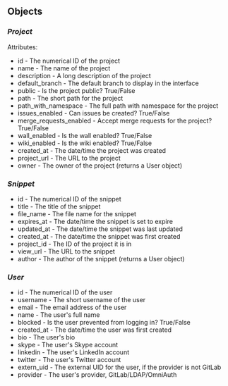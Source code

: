 ## Objects

### _Project_

Attributes:

* id - The numerical ID of the project
* name - The name of the project
* description - A long description of the project
* default_branch - The default branch to display in the interface
* public - Is the project public? True/False
* path - The short path for the project
* path_with_namespace - The full path with namespace for the project
* issues_enabled - Can issues be created? True/False
* merge_requests_enabled - Accept merge requests for the project? True/False
* wall_enabled - Is the wall enabled? True/False
* wiki_enabled - Is the wiki enabled? True/False
* created_at - The date/time the project was created
* project_url - The URL to the project
* owner - The owner of the project (returns a User object)

### _Snippet_

* id - The numerical ID of the snippet
* title - The title of the snippet
* file_name - The file name for the snippet
* expires_at - The date/time the snippet is set to expire
* updated_at - The date/time the snippet was last updated
* created_at - The date/time the snippet was first created
* project_id - The ID of the project it is in
* view_url - The URL to the snippet
* author - The author of the snippet (returns a User object)

### _User_

* id - The numerical ID of the user
* username - The short username of the user
* email - The email address of the user
* name - The user\'s full name
* blocked - Is the user prevented from logging in? True/False
* created_at - The date/time the user was first created
* bio - The user\'s bio
* skype - The user\'s Skype account
* linkedin - The user\'s LinkedIn account
* twitter - The user\'s Twitter account
* extern_uid - The external UID for the user, if the provider is not GitLab
* provider - The user\'s provider, GitLab/LDAP/OmniAuth

